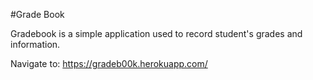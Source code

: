 #Grade Book

Gradebook is a simple application used to record student's grades and information.

Navigate to: https://gradeb00k.herokuapp.com/
